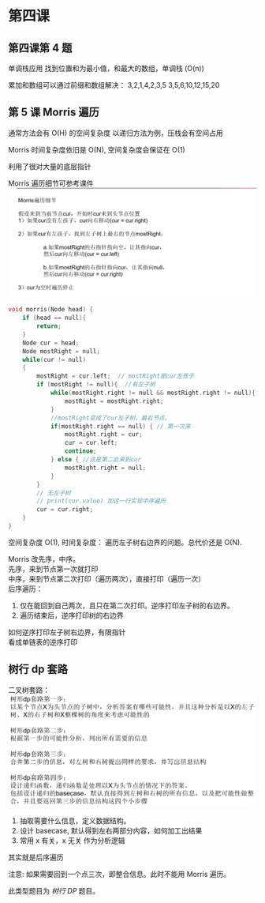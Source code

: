 # 第四课

## 第四课第 4 题

单调栈应用
找到位置和为最小值，和最大的数组，单调栈 (O(n))

累加和数组可以通过前缀和数组解决：
3,2,1,4,2,3,5
3,5,6,10,12,15,20

## 第 5 课 Morris 遍历

通常方法会有 O(H) 的空间复杂度
以递归方法为例，压栈会有空间占用

Morris 时间复杂度依旧是 O(N), 空间复杂度会保证在 O(1)

利用了很对大量的底层指针

Morris 遍历细节可参考课件  
![avata](../pictures/Morris.png)

```C++
void morris(Node head) {
    if (head == null){
        return;
    }
    Node cur = head;
    Node mostRight = null;
    while(cur != null)
    {
        mostRight = cur.left;  // mostRight是cur左孩子
        if (mostRight != null){  //有左子树
            while(mostRight.right != null && mostRight.right != null){
                mostRight = mostRight.right;
            }
            //mostRight变成了cur左子树，最右节点。
            if(mostRight.right == null) { // 第一次来
                mostRight.right = cur;
                cur = cur.left;
                continue;
            } else { //这是第二此来到cur
                mostRight.right = null;
            }
        }
        // 无左子树
        // print(cur.value) 加这一行实现中序遍历
        cur = cur.right;
    }
}
```

空间复杂度 O(1), 时间复杂度：
遍历左子树右边界的问题。总代价还是 O(N).

Morris 改先序，中序。  
先序，来到节点第一次就打印  
中序，来到节点第二次打印（遍历两次），直接打印（遍历一次）  
后序遍历：  
1. 仅在能回到自己两次，且只在第二次打印。逆序打印左子树的右边界。
2. 遍历结束后，逆序打印树的右边界

如何逆序打印左子树右边界，有限指针  
看成单链表的逆序打印

## 树行 dp 套路

二叉树套路：
![avata](../pictures/tree-DP.png)

1. 抽取需要什么信息，定义数据结构。
2. 设计 basecase, 默认得到左右两部分内容，如何加工出结果
3. 常用 x 有关，x 无关 作为分析逻辑

其实就是后序遍历

注意: 如果需要回到一个点三次，即整合信息。此时不能用 Morris 遍历。

此类型题目为 *树行 DP* 题目。
